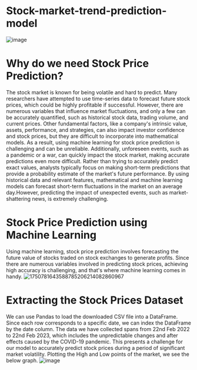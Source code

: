 # Stock-market-trend-prediction-model
![image](https://github.com/Urmila2003/Stock-market-trend-prediction-model/assets/109129599/ccba64b4-4209-43c0-838e-4dc54c3b6817)

# Why do we need Stock Price Prediction?
The stock market is known for being volatile and hard to predict. Many researchers have attempted to use time-series data to forecast future stock prices, which could be highly profitable if successful. However, there are numerous variables that influence market fluctuations, and only a few can be accurately quantified, such as historical stock data, trading volume, and current prices. Other fundamental factors, like a company's intrinsic value, assets, performance, and strategies, can also impact investor confidence and stock prices, but they are difficult to incorporate into mathematical models. As a result, using machine learning for stock price prediction is challenging and can be unreliable. Additionally, unforeseen events, such as a pandemic or a war, can quickly impact the stock market, making accurate predictions even more difficult. Rather than trying to accurately predict exact values, analysts typically focus on making short-term predictions that provide a probability estimate of the market's future performance. By using historical data and relevant features, mathematical and machine learning models can forecast short-term fluctuations in the market on an average day.However, predicting the impact of unexpected events, such as market-shattering news, is extremely challenging.

# Stock Price Prediction using Machine Learning
Using machine learning, stock price prediction involves forecasting the future value of stocks traded on stock exchanges to generate profits. Since there are numerous variables involved in predicting stock prices, achieving high accuracy is challenging, and that's where machine learning comes in handy.
![1750781643588785206214082860967](https://github.com/user-attachments/assets/bd2fcfe8-4798-4299-8213-ea5e03d7c558)

# Extracting the Stock Prices Dataset
We can use Pandas to load the downloaded CSV file into a DataFrame. Since each row corresponds to a specific date, we can index the DataFrame by the date column. The data we have collected spans from 22nd Feb 2022 to 22nd Feb 2023, which includes the unpredictable changes and after effects caused by the COVID-19 pandemic. This presents a challenge for our model to accurately predict stock prices during a period of significant market volatility. Plotting the High and Low points of the market, we see the below graph.
![image](https://github.com/Urmila2003/Stock-market-trend-prediction-model/assets/109129599/d924d4f7-65e1-4e5a-bce0-2fff5dc161d6)
